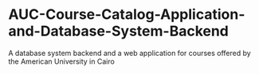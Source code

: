# AUC-Course-Catalog-Application-and-Database-System-Backend
A database system backend and a web application for courses offered by the American University in Cairo
